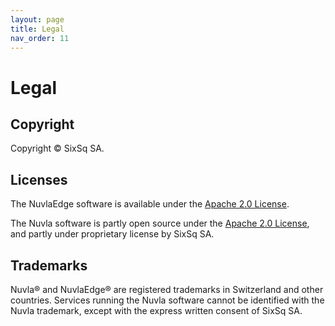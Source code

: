 ```yaml
---
layout: page
title: Legal
nav_order: 11
---
```


# Legal

## Copyright

Copyright &copy; SixSq SA.

## Licenses

The NuvlaEdge software is available under the [Apache 2.0 License](http://www.apache.org/licenses/LICENSE-2.0).

The Nuvla software is partly open source under the [Apache 2.0 License](http://www.apache.org/licenses/LICENSE-2.0), and partly under proprietary license by SixSq SA.

## Trademarks

Nuvla&reg; and NuvlaEdge&reg; are registered trademarks in Switzerland and other countries.  Services running the Nuvla software cannot be identified with the Nuvla trademark, except with the express written consent of SixSq SA.
